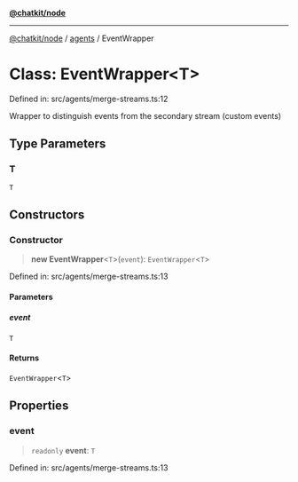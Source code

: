 [**@chatkit/node**](../../../../README.md)

***

[@chatkit/node](../../../../README.md) / [agents](../README.md) / EventWrapper

# Class: EventWrapper\<T\>

Defined in: src/agents/merge-streams.ts:12

Wrapper to distinguish events from the secondary stream (custom events)

## Type Parameters

### T

`T`

## Constructors

### Constructor

> **new EventWrapper**\<`T`\>(`event`): `EventWrapper`\<`T`\>

Defined in: src/agents/merge-streams.ts:13

#### Parameters

##### event

`T`

#### Returns

`EventWrapper`\<`T`\>

## Properties

### event

> `readonly` **event**: `T`

Defined in: src/agents/merge-streams.ts:13
